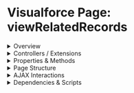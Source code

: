 # Visualforce Page: viewRelatedRecords

<details>
<summary>Overview</summary>

## Visualforce Page Overview: viewRelatedRecords

The 'viewRelatedRecords' Visualforce page displays a list of contacts related to a Salesforce Account record, including their names, titles, phone numbers, and email addresses.

### Purpose of the Page
The main business function of this page is to provide users with easy access to view and navigate related contact information associated with a specific account.



### Metadata
- **API Version**: 54
- **Label**: View Related Records

</details>

<details>
<summary>Controllers / Extensions</summary>

## Key Controllers / Extensions Used
- **Standard Controller**: Account
- **Custom Controller**: None
- **Extensions**: 
  - ViewRelatedRecordsController

</details>

<details>
<summary>Properties & Methods</summary>

## Properties
No public properties found in associated Apex controllers/extensions.

## Methods
| Name | Return Type | Parameters | Visibility | Modifiers | Description |
| ------ | ------------- | ------------ | ------------ | ----------- | ------------- |
| `getRelatedContacts` | `void` | `()` | `public` | `None` |  |
| `getRelatedContacts` | `void` | `()` | `public` | `None` |  |

</details>

<details>
<summary>Page Structure</summary>

### Forms
- Contains 1 `apex:form` component(s)

### Inputs
- No input bindings (`apex:inputField`, `apex:inputText`, etc.) detected

### Buttons
- No button actions (`apex:commandButton`, `apex:button`, `apex:commandLink`) detected

</details>

<details>
<summary>AJAX Interactions</summary>

- No `apex:actionSupport` components detected

- No `apex:outputPanel` components with an ID detected

</details>

<details>
<summary>Dependencies & Scripts</summary>

### Objects
- No SObject dependencies detected

### Fields
- No field dependencies detected

### Custom Components
- No custom components detected

### Scripts
- No script tags detected

</details>